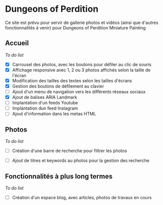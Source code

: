 # Dungeons of Perdition

Ce site est prévu pour servir de gallerie photos et vidéos (ainsi que d'autres fonctionnalités à venir) pour Dungeons of Perdition Miniature Painting

## Accueil

*To do list*

- [x] Carrousel des photos, avec les boutons pour défiler au clic de souris
- [x] Affichage responsive avec 1, 2 ou 3 photos affichés selon la taille de l'écran
- [x] Modification des tailles des textes selon les tailles d'écrans
- [x] Gestion des boutons de défilement au clavier
- [ ] Ajout d'un menu de navigation vers les différents réseaux sociaux
- [x] Ajout de balises ARIA Landmark
- [ ] Implantation d'un feeds Youtube
- [ ] Implantation dun feed Instagram
- [ ] Ajout d'information dans les metas HTML

## Photos

*To do list*

- [ ] Création d'une barre de recherche pour filtrer les photos
- [ ] Ajout de titres et keywords au photos pour la gestion des recherche



## Fonctionnalités à plus long termes

*To do list*

- [ ] Création d'un espace blog, avec articles, photos de travaux en cours
